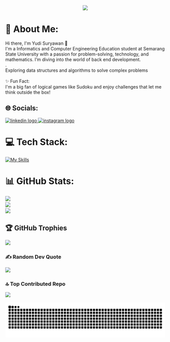 
<div style="clear: both;"></div>

<div align="center">
  <img height="382" src="https://i.imgur.com/XBgxoqH.gif"  />
</div>
<div style="clear: both;"></div>

# 💫 About Me:

Hi there, I'm Yudi Suryawan 👋<br>I'm a Informatics and Computer Engineering Education student at Semarang State University with a passion for problem-solving, technology, and mathematics. I’m diving into the world of back end development.<br>.<br>Exploring data structures and algorithms to solve complex problems<br><br>✨ Fun Fact:<br>I'm a big fan of logical games like Sudoku and enjoy challenges that let me think outside the box!

## 🌐 Socials:

<div align="left">
  <a href="https://www.linkedin.com/in/yudi-suryawan-8a21a0287/" target="_blank">
    <img src="https://raw.githubusercontent.com/maurodesouza/profile-readme-generator/master/src/assets/icons/social/linkedin/default.svg" width="52" height="40" alt="linkedin logo"  />
  </a>
  <a href="https://www.instagram.com/suryawnnn_/" target="_blank">
    <img src="https://raw.githubusercontent.com/maurodesouza/profile-readme-generator/master/src/assets/icons/social/instagram/default.svg" width="52" height="40" alt="instagram logo"  />
  </a>
</div>

# 💻 Tech Stack:

[![My Skills](https://skillicons.dev/icons?i=html,css,tailwind,js,nodejs,express,mongodb,mysql&perline=3)](https://skillicons.dev)

# 📊 GitHub Stats:

![](https://github-readme-stats.vercel.app/api?username=yudisrywn&theme=dracula&hide_border=false&include_all_commits=false&count_private=false)<br/>
![](https://github-readme-streak-stats.herokuapp.com/?user=yudisrywn&theme=dracula&hide_border=false)<br/>
![](https://github-readme-stats.vercel.app/api/top-langs/?username=yudisrywn&theme=dracula&hide_border=false&include_all_commits=false&count_private=false&layout=compact)

## 🏆 GitHub Trophies

![](https://github-profile-trophy.vercel.app/?username=yudisrywn&theme=dracula&no-frame=false&no-bg=false&margin-w=4)

### ✍️ Random Dev Quote

![](https://quotes-github-readme.vercel.app/api?type=horizontal&theme=radical)

### 🔝 Top Contributed Repo

![](https://github-contributor-stats.vercel.app/api?username=yudisrywn&limit=5&theme=dracula&combine_all_yearly_contributions=true)

<img src="https://raw.githubusercontent.com/yudisrywn/yudisrywn/output/snake.svg" alt="Snake animation" />
